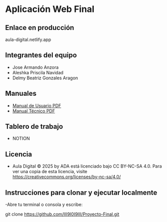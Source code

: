 # Aplicación Web Final

## Enlace en producción
aula-digital.netlify.app

## Integrantes del equipo
- Jose Armando Anzora
- Aleshka Priscila Navidad
- Delmy Beatriz Gonzales Aragon

## Manuales
- [Manual de Usuario PDF](https://www.canva.com/design/DAGoTFKHSUE/SOdMFHSQ3DbdSQ68Bp9jvw/edit?utm_content=DAGoTFKHSUE&utm_campaign=designshare&utm_medium=link2&utm_source=sharebutton)
- [Manual Técnico PDF](https://link-al-pdf.com)

## Tablero de trabajo
- NOTION

## Licencia

-  Aula Digital © 2025 by ADA está licenciado bajo CC BY-NC-SA 4.0. Para ver una copia de esta licencia, visite https://creativecommons.org/licenses/by-nc-sa/4.0/ 

## Instrucciones para clonar y ejecutar localmente 
-Abre tu terminal o consola y escribe:

git clone https://github.com/III9I0I9III/Proyecto-Final.git